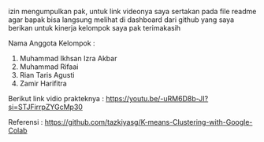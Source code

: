 izin mengumpulkan pak, untuk link videonya saya sertakan pada file readme agar bapak bisa langsung melihat di dashboard dari github yang saya berikan untuk kinerja kelompok saya pak terimakasih

Nama Anggota Kelompok :
1. Muhammad Ikhsan Izra Akbar
2. Muhammad Rifaai
3. Rian Taris Agusti
4. Zamir Harifitra

Berikut link vidio prakteknya :
https://youtu.be/-uRM6D8b-JI?si=STJFirrpZYGcMp30

Referensi :
https://github.com/tazkiyasg/K-means-Clustering-with-Google-Colab
